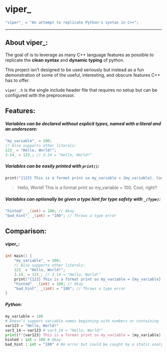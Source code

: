 viper_
=====
```cpp
"viper"_ = "An attempt to replicate Python's syntax in C++"; 
```
----
## About viper_:
The goal of is to leverage as many C++ language features as possible to replicate the **clean syntax** and **dynamic typing** of python.

This project isn't designed to be used seriously but instead as a fun demonstration of some of the useful, interesting, and obscure features C++ has to offer.

`viper_.h` is the single include header file that requires no setup but can be configured with the preprocessor.

## Features:
##### Variables can be declared without explicit types, named with a literal and an underscore:
```cpp
"my_variable"_ = 100;
// Also supports other literals:
123_ = "Hello, World!";
3.14_ = 123_; // 3.14 = "Hello, World!"
```
##### Variables can be easily printed with `print()`:
```cpp
print("{123} This is a format print so my_variable = {my_variable}. Cool, right?");
```
> Hello, World! This is a format print so my_variable = 100. Cool, right?

##### Variables can optionally be given a type hint for type safety with `_(Type)`:
```cpp
"hinted"_ _(int) = 100; // Okay
"bad_hint"_ _(int) = "100"; // Throws a type error
```

## Comparison:

##### viper_:

```cpp
int main() {
    "my_variable"_ = 100;
    // Also supports other literals:
    123_ = "Hello, World!";
    3.14_ = 123_; // 3.14 = "Hello, World!"
    print("{123} This is a format print so my_variable = {my_variable}. Cool, right?");
    "hinted"_ _(int) = 100; // Okay
    "bad_hint"_ _(int) = "100"; // Throws a type error
}
```

##### Python:
```py
my_variable = 100
# Doesn't support variable names beginning with numbers or containing '.'
var123 = "Hello, World!"
var3_14 = var123 # var3_14 = "Hello, World!"
print(f"{var123} This is a format print so my_variable = {my_variable}. Cool, right?")
hinted : int = 100 # Okay
bad_hint : int = "100" # No error but could be caught by a static analyzer
```
